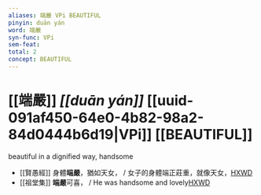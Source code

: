 ```yaml
---
aliases: 端嚴 VPi BEAUTIFUL
pinyin: duān yán
word: 端嚴
syn-func: VPi
sem-feat: 
total: 2
concept: BEAUTIFUL 
---
```

# [[端嚴]] *[[duān yán]]*  [[uuid-091af450-64e0-4b82-98a2-84d0444b6d19|VPi]] [[BEAUTIFUL]]
beautiful in a dignified way, handsome
 - [[賢愚經]] 身體**端嚴**，猶如天女， / 女子的身體端正莊重，就像天女，[HXWD](https://hxwd.org/textview.html?location=KR6b0059_T_002-0357c.62)
 - [[祖堂集]] **端嚴**可喜， / He was handsome and lovely[HXWD](https://hxwd.org/textview.html?location=KR6q0002_Yan_001-1014a.12)